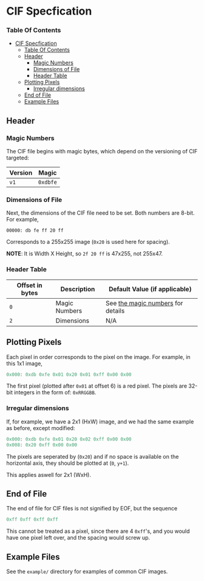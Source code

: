 # CIF Specfication

### Table Of Contents
- [CIF Specfication](#cif-specfication)
    - [Table Of Contents](#table-of-contents)
  - [Header](#header)
    - [Magic Numbers](#magic-numbers)
    - [Dimensions of File](#dimensions-of-file)
    - [Header Table](#header-table)
  - [Plotting Pixels](#plotting-pixels)
    - [Irregular dimensions](#irregular-dimensions)
  - [End of File](#end-of-file)
  - [Example Files](#example-files)


## Header

### Magic Numbers
The CIF file begins with magic bytes, which depend on the versioning
of CIF targeted:

| Version| Magic  |
|--------|--------|
|   `v1` |`0xdbfe`|

### Dimensions of File
Next, the dimensions of the CIF file need to be set. Both numbers are 8-bit. For example,
```
00000: db fe ff 20 ff
```
Corresponds to a 255x255 image (`0x20` is used here 
for spacing).

**NOTE**: It is Width X Height, so `2f 20 ff` is 47x255, not 255x47.

### Header Table
|Offset in bytes|Description|Default Value (if applicable)|
|-|-|-|
|`0`|Magic Numbers|See [the magic numbers](#magic-numbers) for details|
|`2`|Dimensions|N/A|


## Plotting Pixels
Each pixel in order corresponds to the pixel on the image. For example, in
this 1x1 image,
```c
0x000: 0xdb 0xfe 0x01 0x20 0x01 0xff 0x00 0x00
```
The first pixel (plotted after `0x01` at offset 6) is a red pixel. The pixels are 32-bit integers in the form of: `0xRRGGBB`.

### Irregular dimensions
If, for example, we have a 2x1 (HxW) image, and we had the same example
as before, except modified:
```c
0x000: 0xdb 0xfe 0x01 0x20 0x02 0xff 0x00 0x00
0x008: 0x20 0xff 0x00 0x00
```
The pixels are seperated by (`0x20`) and if no space is available on the
horizontal axis, they should be plotted at (`0`, `y+1`).

​This applies aswell for 2x1 (WxH).


## End of File
The end of file for CIF files is not signified by EOF, but the sequence
```c
0xff 0xff 0xff 0xff
```
This cannot be treated as a pixel, since there are 4 `0xff`'s, and you
would have one pixel left over, and the spacing would screw up.

## Example Files
See the `example/` directory for examples of common CIF images.